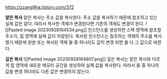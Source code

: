 https://zzang9ha.tistory.com/372

**얕은 복사**
얕은 복사는 주소 값을 복사한다.
주소 값을 복사하기 때문에 참조하고 있는  실제 값은 같다.
따라서 복사한 객체가 변경된다면 기존의 객체도 변경이 된다.
![[Pasted image 20230928164534.png]]
인스턴스를 생성하면 스택 영역에 참조할 주소가, 힙 영역에 실제 값이 저장된다.
복사된 인스턴스는 참조하는 객체의 주소를 복사했기 때문에 원본 또는 복사된 객체
둘 중 하나라도 값이 변경 되면 둘 다 그 값으로 바뀐다.

**깊은 복사**
![[Pasted image 20230928164807.png]]
깊은 복사는 얕은 복사와 다르게 힙 영역에 새로운 메모리 공간을 생성하여 실제 값을 복사한다.
따라서 둘 중 하나의 값을 변경 하더라도 다른 값은 변경하지 않는다.
